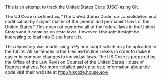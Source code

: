 
This is an attempt to track the United States Code (USC) using Git.

The US Code is defined as, "The United States Code is a consolidation and codification by subject matter of the general and permanent laws of the United States."
This does not comprise all of the federal laws in the United States and it contains no state laws.
However, I thought it might be interesting to load into Git so here it is.

This repository was made using a Python script, which may be uploaded in the future.
All sentences in the files end in line breaks in order to make it easier to compare changes to individual laws.
The US Code is prepared by the Office of the Law Revision Counsel of the United States House of Representatives.
For more detailed and up to date information about the code visit their website at http://uscode.house.gov/
    